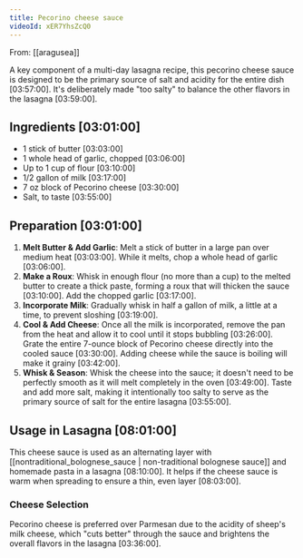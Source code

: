 ```yaml
---
title: Pecorino cheese sauce
videoId: xER7YhsZcQ0
---
```


From: [[aragusea]] <br/> 

A key component of a multi-day lasagna recipe, this pecorino cheese sauce is designed to be the primary source of salt and acidity for the entire dish <a class="yt-timestamp" data-t="03:57:00">[03:57:00]</a>. It's deliberately made "too salty" to balance the other flavors in the lasagna <a class="yt-timestamp" data-t="03:59:00">[03:59:00]</a>.

## Ingredients <a class="yt-timestamp" data-t="03:01:00">[03:01:00]</a>
*   1 stick of butter <a class="yt-timestamp" data-t="03:03:00">[03:03:00]</a>
*   1 whole head of garlic, chopped <a class="yt-timestamp" data-t="03:06:00">[03:06:00]</a>
*   Up to 1 cup of flour <a class="yt-timestamp" data-t="03:10:00">[03:10:00]</a>
*   1/2 gallon of milk <a class="yt-timestamp" data-t="03:17:00">[03:17:00]</a>
*   7 oz block of Pecorino cheese <a class="yt-timestamp" data-t="03:30:00">[03:30:00]</a>
*   Salt, to taste <a class="yt-timestamp" data-t="03:55:00">[03:55:00]</a>

## Preparation <a class="yt-timestamp" data-t="03:01:00">[03:01:00]</a>

1.  **Melt Butter & Add Garlic**: Melt a stick of butter in a large pan over medium heat <a class="yt-timestamp" data-t="03:03:00">[03:03:00]</a>. While it melts, chop a whole head of garlic <a class="yt-timestamp" data-t="03:06:00">[03:06:00]</a>.
2.  **Make a Roux**: Whisk in enough flour (no more than a cup) to the melted butter to create a thick paste, forming a roux that will thicken the sauce <a class="yt-timestamp" data-t="03:10:00">[03:10:00]</a>. Add the chopped garlic <a class="yt-timestamp" data-t="03:17:00">[03:17:00]</a>.
3.  **Incorporate Milk**: Gradually whisk in half a gallon of milk, a little at a time, to prevent sloshing <a class="yt-timestamp" data-t="03:19:00">[03:19:00]</a>.
4.  **Cool & Add Cheese**: Once all the milk is incorporated, remove the pan from the heat and allow it to cool until it stops bubbling <a class="yt-timestamp" data-t="03:26:00">[03:26:00]</a>. Grate the entire 7-ounce block of Pecorino cheese directly into the cooled sauce <a class="yt-timestamp" data-t="03:30:00">[03:30:00]</a>. Adding cheese while the sauce is boiling will make it grainy <a class="yt-timestamp" data-t="03:42:00">[03:42:00]</a>.
5.  **Whisk & Season**: Whisk the cheese into the sauce; it doesn't need to be perfectly smooth as it will melt completely in the oven <a class="yt-timestamp" data-t="03:49:00">[03:49:00]</a>. Taste and add more salt, making it intentionally too salty to serve as the primary source of salt for the entire lasagna <a class="yt-timestamp" data-t="03:55:00">[03:55:00]</a>.

## Usage in Lasagna <a class="yt-timestamp" data-t="08:01:00">[08:01:00]</a>
This cheese sauce is used as an alternating layer with [[nontraditional_bolognese_sauce | non-traditional bolognese sauce]] and homemade pasta in a lasagna <a class="yt-timestamp" data-t="08:10:00">[08:10:00]</a>. It helps if the cheese sauce is warm when spreading to ensure a thin, even layer <a class="yt-timestamp" data-t="08:03:00">[08:03:00]</a>.

### Cheese Selection
Pecorino cheese is preferred over Parmesan due to the acidity of sheep's milk cheese, which "cuts better" through the sauce and brightens the overall flavors in the lasagna <a class="yt-timestamp" data-t="03:36:00">[03:36:00]</a>.